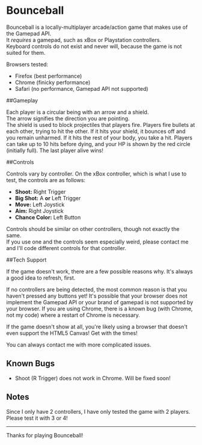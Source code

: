 Bounceball
==========

Bounceball is a locally-multiplayer arcade/action game that makes use of the Gamepad API.  
It _requires_ a gamepad, such as xBox or Playstation controllers.  
Keyboard controls do not exist and never will, because the game is not suited for them.

Browsers tested:
* Firefox (best performance)
* Chrome (finicky performance)
* Safari (no performance, Gamepad API not supported)

##Gameplay

Each player is a circular being with an arrow and a shield.  
The arrow signifies the direction you are pointing.  
The shield is used to block projectiles that players fire.
Players fire bullets at each other, trying to hit the other.  If it hits your shield, it bounces off and you remain unharmed.
If it hits the rest of your body, you take a hit.  Players can take up to 10 hits before dying, and your HP is shown by the red circle (initially full).  The last player alive wins!

##Controls

Controls vary by controller.  On the xBox controller, which is what I use to test, the controls are as follows:

* __Shoot:__ Right Trigger
* __Big Shot:__ A __or__ Left Trigger
* __Move:__ Left Joystick
* __Aim:__ Right Joystick
* __Chance Color:__ Left Button

Controls should be similar on other controllers, though not exactly the same.  
If you use one and the controls seem especially weird, please contact me and I'll code different controls for that controller.

##Tech Support

If the game doesn't work, there are a few possible reasons why.  It's always a good idea to refresh, first.

If no controllers are being detected, the most common reason is that you haven't pressed any buttons yet! 
It's possible that your browser does not implement the Gamepad API or your brand of gamepad is not supported by your browser.
If you are using Chrome, there is a known bug (with Chrome, not my code) where a restart of Chrome is necessary.

If the game doesn't show at all, you're likely using a browser that doesn't even support the HTML5 Canvas!  Get with the times!

You can always contact me with more complicated issues.

## Known Bugs

* Shoot (R Trigger) does not work in Chrome.  Will be fixed soon!
    
## Notes

Since I only have 2 controllers, I have only tested the game with 2 players.  Please test it with 3 or 4!


----


Thanks for playing Bounceball!